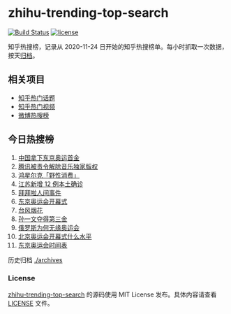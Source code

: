 # zhihu-trending-top-search

[![Build Status](https://github.com/justjavac/zhihu-trending-top-search/workflows/ci/badge.svg?branch=main)](https://github.com/justjavac/zhihu-trending-top-search/actions)
[![license](https://img.shields.io/github/license/justjavac/zhihu-trending-top-search)](https://github.com/justjavac/zhihu-trending-top-search/blob/main/LICENSE)

知乎热搜榜，记录从 2020-11-24 日开始的知乎热搜榜单。每小时抓取一次数据，按天[归档](./archives)。

## 相关项目

- [知乎热门话题](https://github.com/justjavac/zhihu-trending-hot-questions)
- [知乎热门视频](https://github.com/justjavac/zhihu-trending-hot-video)
- [微博热搜榜](https://github.com/justjavac/weibo-trending-hot-search)

## 今日热搜榜

<!-- BEGIN -->
<!-- 最后更新时间 Sun Jul 25 2021 09:50:21 GMT+0800 (China Standard Time) -->

1. [中国拿下东京奥运首金](https://www.zhihu.com/search?q=女子气步枪决赛)
1. [腾讯被责令解除音乐独家版权](https://www.zhihu.com/search?q=腾讯音乐版权)
1. [鸿星尔克「野性消费」](https://www.zhihu.com/search?q=鸿星尔克野性消费)
1. [江苏新增 12 例本土确诊](https://www.zhihu.com/search?q=南京疫情)
1. [拜拜啦人间事件](https://www.zhihu.com/search?q=拜拜啦人间录音)
1. [东京奥运会开幕式](https://www.zhihu.com/search?q=东京奥运会开幕式)
1. [台风烟花](https://www.zhihu.com/search?q=台风烟花)
1. [孙一文夺得第三金](https://www.zhihu.com/search?q=孙一文)
1. [俄罗斯为何无缘奥运会](https://www.zhihu.com/search?q=俄罗斯奥运会)
1. [北京奥运会开幕式什么水平](https://www.zhihu.com/search?q=北京奥运会开幕式)
1. [东京奥运会时间表](https://www.zhihu.com/search?q=东京奥运会时间表)

<!-- END -->

历史归档 [./archives](./archives)

### License

[zhihu-trending-top-search](https://github.com/justjavac/zhihu-trending-top-search)
的源码使用 MIT License 发布。具体内容请查看 [LICENSE](./LICENSE) 文件。
